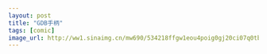 ```yaml
---
layout: post
title: "GDB手柄"
tags: [comic]
image_url: http://ww1.sinaimg.cn/mw690/534218ffgw1eou4poig0gj20ci07q0tb.jpg
---
```



